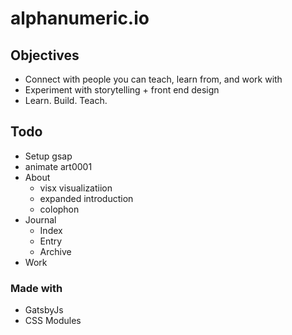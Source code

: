 # alphanumeric.io

## Objectives

- Connect with people you can teach, learn from, and work with
- Experiment with storytelling + front end design
- Learn. Build. Teach.

## Todo

- Setup gsap
- animate art0001
- About
  - visx visualizatiion
  - expanded introduction
  - colophon
- Journal
  - Index
  - Entry
  - Archive
- Work

### Made with

- GatsbyJs
- CSS Modules
